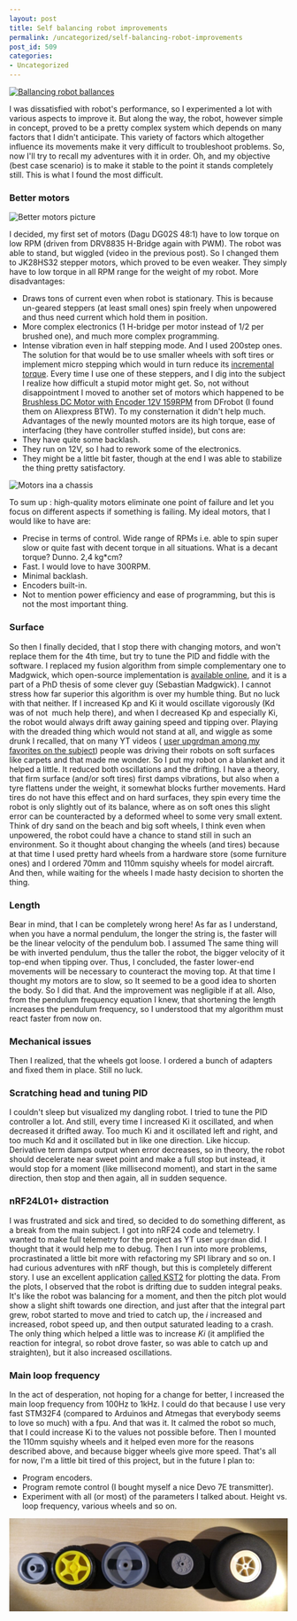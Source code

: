 ```yaml
---
layout: post
title: Self balancing robot improvements
permalink: /uncategorized/self-balancing-robot-improvements
post_id: 509
categories: 
- Uncategorized
---
```


[![Ballancing robot ballances](https://img.youtube.com/vi/M3uyGxLnFOw/0.jpg)](http://www.youtube.com/watch?v=M3uyGxLnFOw)

I was dissatisfied with robot's performance, so I experimented a lot with various aspects to improve it. But along the way, the robot, however simple in concept, proved to be a pretty complex system which depends on many factors that I didn't anticipate. This variety of factors which altogether influence its movements make it very difficult to troubleshoot problems. So, now I'll try to recall my adventures with it in order. Oh, and my objective (best case scenario) is to make it stable to the point it stands completely still. This is what I found the most difficult.

### Better motors

![Better motors picture](/blog/assets/IMG_20180107_163408-e1516133185673-169x300.jpg)

I decided, my first set of motors (Dagu DG02S 48:1) have to low torque on low RPM (driven from DRV8835 H-Bridge again with PWM). The robot was able to stand, but wiggled (video in the previous post). So I changed them to JK28HS32 stepper motors, which proved to be even weaker. They simply have to low torque in all RPM range for the weight of my robot. More disadvantages:

* Draws tons of current even when robot is stationary. This is because un-geared steppers (at least small ones) spin freely when unpowered and thus need current which hold them in position.
* More complex electronics (1 H-bridge per motor instead of 1/2 per brushed one), and much more complex programming.	
* Intense vibration even in half stepping mode. And I used 200step ones. The solution for that would be to use smaller wheels with soft tires or implement micro stepping which would in turn reduce its 
[incremental torque](https://www.micromo.com/technical-library/stepper-motor-tutorials/microstepping-myths-and-realities). Every time I use one of these steppers, and I dig into the subject I realize how difficult a stupid motor might get.
So, not without disappointment I moved to another set of motors which happened to be 
[Brushless DC Motor with Encoder 12V 159RPM](https://www.dfrobot.com/index.php?route=product/product&product_id=1364&search=FIT0441&description=true#.VnlABPnhBUR) from DFrobot (I found them on Aliexpress BTW). To my consternation it didn't help much. Advantages of the newly mounted motors are its high torque, ease of interfacing (they have controller stuffed inside), but cons are:
* They have quite some backlash. 	
* They run on 12V, so I had to rework some of the electronics. 	
* They might be a little bit faster, though at the end I was able to stabilize the thing pretty satisfactory.

![Motors ina a chassis](/blog/assets/IMG_20180107_173324-300x205.jpg)

To sum up : high-quality motors eliminate one point of failure and let you focus on different aspects if something is failing. My ideal motors, that I would like to have are:

* Precise in terms of control. Wide range of RPMs i.e. able to spin super slow or quite fast with decent torque in all situations. What is a decant torque? Dunno. 2,4 kg*cm?
* Fast. I would love to have 300RPM.	
* Minimal backlash. 	
* Encoders built-in. 	
* Not to mention power efficiency and ease of programming, but this is not the most important thing.

### Surface
So then I finally decided, that I stop there with changing motors, and won't replace them for the 4th time, but try to tune the PID and fiddle with the software. I replaced my fusion algorithm from simple complementary one to Madgwick, which open-source implementation is 
[available online](http://x-io.co.uk/open-source-imu-and-ahrs-algorithms/), and it is a part of a PhD thesis of some clever guy (Sebastian Madgwick). I cannot stress how far superior this algorithm is over my humble thing. But no luck with that neither. If I increased Kp and Ki it would oscillate vigorously (Kd was of not  much help there), and when I decreased Kp and especially Ki, the robot would always drift away gaining speed and tipping over. Playing with the dreaded thing which would not stand at all, and wiggle as some drunk I recalled, that on many YT videos (
[user upgrdman among my favorites on the subject](https://www.youtube.com/watch?v=-bQdrvSLqpg)) people was driving their robots on soft surfaces like carpets and that made me wonder. So I put my robot on a blanket and it helped a little. It reduced both oscillations and the drifting. I have a theory, that firm surface (and/or soft tires) first damps vibrations, but also when a tyre flattens under the weight, it somewhat blocks further movements. Hard tires do not have this effect and on hard surfaces, they spin every time the robot is only slightly out of its balance, where as on soft ones this slight error can be counteracted by a deformed wheel to some very small extent. Think of dry sand on the beach and big soft wheels, I think even when unpowered, the robot could have a chance to stand still in such an environment. So it thought about changing the wheels (and tires) because at that time I used pretty hard wheels from a hardware store (some furniture ones) and I ordered 70mm and 110mm squishy wheels for model aircraft. And then, while waiting for the wheels I made hasty decision to shorten the thing.

### Length
Bear in mind, that I can be completely wrong here! As far as I understand, when you have a normal pendulum, the longer the string is, the faster will be the linear velocity of the pendulum bob. I assumed The same thing will be with inverted pendulum, thus the taller the robot, the bigger velocity of it top-end when tipping over. Thus, I concluded, the faster lower-end movements will be necessary to counteract the moving top. At that time I thought my motors are to slow, so It seemed to be a good idea to shorten the body. So I did that. And the improvement was negligible if at all. Also, from the pendulum frequency equation I knew, that shortening the length increases the pendulum frequency, so I understood that my algorithm must react faster from now on.

### Mechanical issues
Then I realized, that the wheels got loose. I ordered a bunch of adapters and fixed them in place. Still no luck.

### Scratching head and tuning PID
I couldn't sleep but visualized my dangling robot. I tried to tune the PID controller a lot. And still, every time I increased Ki it oscillated, and when decreased it drifted away. Too much Ki and it oscillated left and right, and too much Kd and it oscillated but in like one direction. Like hiccup. Derivative term damps output when error decreases, so in theory, the robot should decelerate near sweet point and make a full stop but instead, it would stop for a moment (like millisecond moment), and start in the same direction, then stop and then again, all in sudden sequence.

### nRF24L01+ distraction
I was frustrated and sick and tired, so decided to do something different, as a break from the main subject. I got into nRF24 code and telemetry. I wanted to make full telemetry for the project as YT user `upgrdman` did. I thought that it would help me to debug. Then I run into more problems, procrastinated a little bit more with refactoring my SPI library and so on. I had curious adventures with nRF though, but this is completely different story. I use an excellent application 
[called KST2](https://kst-plot.kde.org/) for plotting the data. From the plots, I observed that the robot is drifting due to sudden integral peaks. It's like the robot was balancing for a moment, and then the pitch plot would show a slight shift towards one direction, and just after that the integral part grew, robot started to move and tried to catch up, the *i* increased and increased, robot speed up, and then output saturated leading to a crash. The only thing which helped a little was to increase *Ki* (it amplified the reaction for integral, so robot drove faster, so was able to catch up and straighten), but it also increased oscillations.

### Main loop frequency
In the act of desperation, not hoping for a change for better, I increased the main loop frequency from 100Hz to 1kHz. I could do that because I use very fast STM32F4 (compared to Arduinos and Atmegas that everybody seems to love so much) with a fpu. And that was it. It calmed the robot so much, that I could increase Ki to the values not possible before. Then I mounted the 110mm squishy wheels and it helped even more for the reasons described above, and because bigger wheels give more speed. That's all for now, I'm a little bit tired of this project, but in the future I plan to:

* Program encoders.	
* Program remote control (I bought myself a nice Devo 7E transmitter).	
* Experiment with all (or most) of the parameters I talked about. Height vs. loop frequency, various wheels and so on.
  
![Wheels galore](/assets/IMG_20180111_215004-1024x342.jpg)
